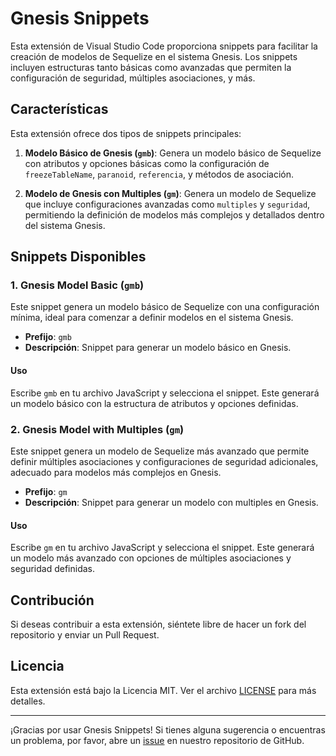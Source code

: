 
# Gnesis Snippets

Esta extensión de Visual Studio Code proporciona snippets para facilitar la creación de modelos de Sequelize en el sistema Gnesis. Los snippets incluyen estructuras tanto básicas como avanzadas que permiten la configuración de seguridad, múltiples asociaciones, y más.

## Características

Esta extensión ofrece dos tipos de snippets principales:

1. **Modelo Básico de Gnesis (`gmb`)**: Genera un modelo básico de Sequelize con atributos y opciones básicas como la configuración de `freezeTableName`, `paranoid`, `referencia`, y métodos de asociación.

2. **Modelo de Gnesis con Multiples (`gm`)**: Genera un modelo de Sequelize que incluye configuraciones avanzadas como `multiples` y `seguridad`, permitiendo la definición de modelos más complejos y detallados dentro del sistema Gnesis.

## Snippets Disponibles

### 1. Gnesis Model Basic (`gmb`)

Este snippet genera un modelo básico de Sequelize con una configuración mínima, ideal para comenzar a definir modelos en el sistema Gnesis.

- **Prefijo**: `gmb`
- **Descripción**: Snippet para generar un modelo básico en Gnesis.

#### Uso

Escribe `gmb` en tu archivo JavaScript y selecciona el snippet. Este generará un modelo básico con la estructura de atributos y opciones definidas.

### 2. Gnesis Model with Multiples (`gm`)

Este snippet genera un modelo de Sequelize más avanzado que permite definir múltiples asociaciones y configuraciones de seguridad adicionales, adecuado para modelos más complejos en Gnesis.

- **Prefijo**: `gm`
- **Descripción**: Snippet para generar un modelo con multiples en Gnesis.

#### Uso

Escribe `gm` en tu archivo JavaScript y selecciona el snippet. Este generará un modelo más avanzado con opciones de múltiples asociaciones y seguridad definidas.

## Contribución

Si deseas contribuir a esta extensión, siéntete libre de hacer un fork del repositorio y enviar un Pull Request.

## Licencia

Esta extensión está bajo la Licencia MIT. Ver el archivo [LICENSE](./LICENSE) para más detalles.

---

¡Gracias por usar Gnesis Snippets! Si tienes alguna sugerencia o encuentras un problema, por favor, abre un [issue](https://github.com/lardon1630/gnesis-snippets.git/issues) en nuestro repositorio de GitHub.
